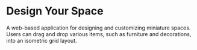 # Design Your Space
A web-based application for designing and customizing miniature spaces. Users can drag and drop various items, such as furniture and decorations, into an isometric grid layout. 
